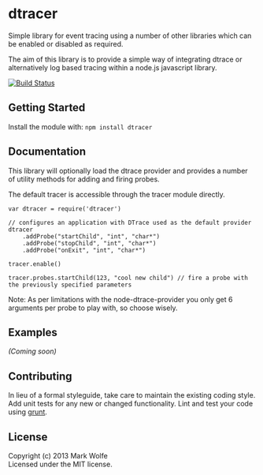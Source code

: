 # dtracer

Simple library for event tracing using a number of other libraries which can be enabled or disabled as required.

The aim of this library is to provide a simple way of integrating dtrace or alternatively log based tracing within a node.js javascript library.

[![Build Status](https://secure.travis-ci.org/wolfeidau/dtracer.png)](http://travis-ci.org/wolfeidau/dtracer)

## Getting Started
Install the module with: `npm install dtracer`

## Documentation

This library will optionally load the dtrace provider and provides a number of utility methods for adding and firing probes.


The default tracer is accessible through the tracer module directly.
```
var dtracer = require('dtracer')

// configures an application with DTrace used as the default provider
dtracer
    .addProbe("startChild", "int", "char*")
    .addProbe("stopChild", "int", "char*")
    .addProbe("onExit", "int", "char*")

tracer.enable()

tracer.probes.startChild(123, "cool new child") // fire a probe with the previously specified parameters

```

Note: As per limitations with the node-dtrace-provider you only get 6 arguments per probe to play with, so choose wisely.

## Examples
_(Coming soon)_

## Contributing
In lieu of a formal styleguide, take care to maintain the existing coding style. Add unit tests for any new or changed functionality. Lint and test your code using [grunt](https://github.com/gruntjs/grunt).

## License
Copyright (c) 2013 Mark Wolfe  
Licensed under the MIT license.
